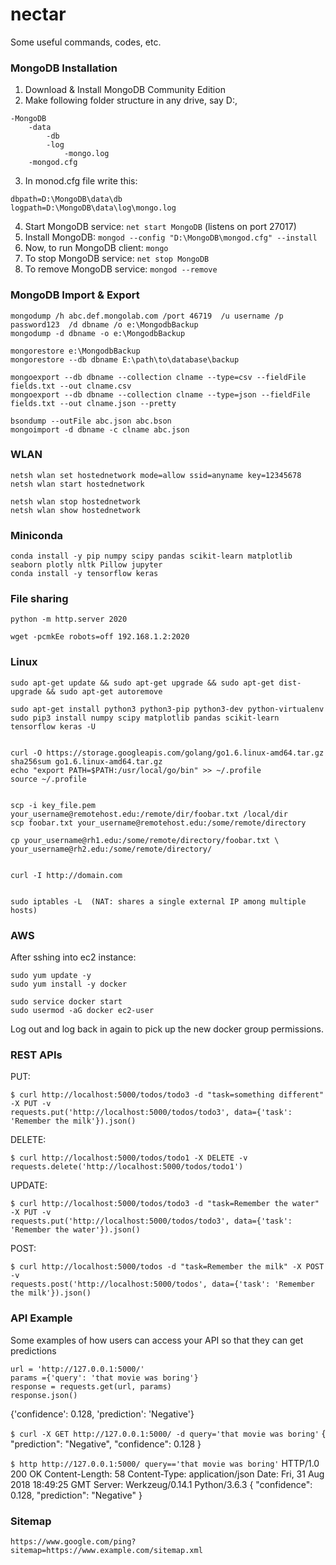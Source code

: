 # nectar
Some useful commands, codes, etc.


### MongoDB Installation
1. Download & Install MongoDB Community Edition
2. Make following folder structure in any drive, say D:,
```
-MongoDB
	-data
		-db
		-log
			-mongo.log
	-mongod.cfg
```
3. In monod.cfg file write this:
```
dbpath=D:\MongoDB\data\db
logpath=D:\MongoDB\data\log\mongo.log
```
4. Start MongoDB service:  ```net start MongoDB```  (listens on port 27017)
5. Install MongoDB: ```mongod --config "D:\MongoDB\mongod.cfg" --install```
6. Now, to run MongoDB client: ```mongo```
7. To stop MongoDB service:  ```net stop MongoDB``` 
8. To remove MongoDB service: ```mongod --remove```

### MongoDB Import & Export
```
mongodump /h abc.def.mongolab.com /port 46719  /u username /p password123  /d dbname /o e:\MongodbBackup
mongodump -d dbname -o e:\MongodbBackup

mongorestore e:\MongodbBackup
mongorestore --db dbname E:\path\to\database\backup

mongoexport --db dbname --collection clname --type=csv --fieldFile fields.txt --out clname.csv
mongoexport --db dbname --collection clname --type=json --fieldFile fields.txt --out clname.json --pretty

bsondump --outFile abc.json abc.bson
mongoimport -d dbname -c clname abc.json
```

### WLAN
```
netsh wlan set hostednetwork mode=allow ssid=anyname key=12345678
netsh wlan start hostednetwork

netsh wlan stop hostednetwork
netsh wlan show hostednetwork
```

### Miniconda
```
conda install -y pip numpy scipy pandas scikit-learn matplotlib seaborn plotly nltk Pillow jupyter
conda install -y tensorflow keras
```

### File sharing
```
python -m http.server 2020

wget -pcmkEe robots=off 192.168.1.2:2020
```

### Linux
```
sudo apt-get update && sudo apt-get upgrade && sudo apt-get dist-upgrade && sudo apt-get autoremove

sudo apt-get install python3 python3-pip python3-dev python-virtualenv 
sudo pip3 install numpy scipy matplotlib pandas scikit-learn tensorflow keras -U


curl -O https://storage.googleapis.com/golang/go1.6.linux-amd64.tar.gz
sha256sum go1.6.linux-amd64.tar.gz
echo "export PATH=$PATH:/usr/local/go/bin" >> ~/.profile
source ~/.profile


scp -i key_file.pem your_username@remotehost.edu:/remote/dir/foobar.txt /local/dir
scp foobar.txt your_username@remotehost.edu:/some/remote/directory

cp your_username@rh1.edu:/some/remote/directory/foobar.txt \
your_username@rh2.edu:/some/remote/directory/


curl -I http://domain.com


sudo iptables -L  (NAT: shares a single external IP among multiple hosts)

```

### AWS 

After sshing into ec2 instance:
```
sudo yum update -y
sudo yum install -y docker

sudo service docker start
sudo usermod -aG docker ec2-user
```
Log out and log back in again to pick up the new docker group permissions. 

### REST APIs

PUT:
```
$ curl http://localhost:5000/todos/todo3 -d "task=something different" -X PUT -v
requests.put('http://localhost:5000/todos/todo3', data={'task': 'Remember the milk'}).json()
```

DELETE:
```
$ curl http://localhost:5000/todos/todo1 -X DELETE -v
requests.delete('http://localhost:5000/todos/todo1')
```

UPDATE: 
```
$ curl http://localhost:5000/todos/todo3 -d "task=Remember the water" -X PUT -v
requests.put('http://localhost:5000/todos/todo3', data={'task': 'Remember the water'}).json()
```

POST:
```
$ curl http://localhost:5000/todos -d "task=Remember the milk" -X POST -v
requests.post('http://localhost:5000/todos', data={'task': 'Remember the milk'}).json()
```

### API Example

Some examples of how users can access your API so that they can get predictions
```
url = 'http://127.0.0.1:5000/'
params ={'query': 'that movie was boring'}
response = requests.get(url, params)
response.json()
```
{'confidence': 0.128, 'prediction': 'Negative'}

```$ curl -X GET http://127.0.0.1:5000/ -d query='that movie was boring'```
{
    "prediction": "Negative",
    "confidence": 0.128
}

```$ http http://127.0.0.1:5000/ query=='that movie was boring'```
HTTP/1.0 200 OK
Content-Length: 58
Content-Type: application/json
Date: Fri, 31 Aug 2018 18:49:25 GMT
Server: Werkzeug/0.14.1 Python/3.6.3
{
    "confidence": 0.128,
    "prediction": "Negative"
}

### Sitemap
```
https://www.google.com/ping?sitemap=https://www.example.com/sitemap.xml
```


